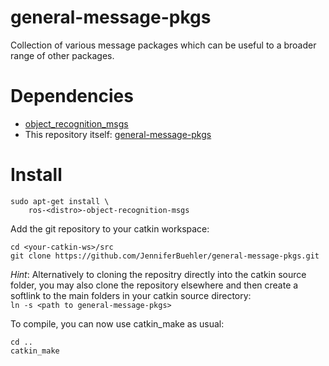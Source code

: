 # general-message-pkgs

Collection of various message packages which can be useful to a broader range of other packages.

# Dependencies

* [object_recognition_msgs](http://wiki.ros.org/object_recognition_msgs)
* This repository itself: [general-message-pkgs](https://github.com/JenniferBuehler/general-message-pkgs)

# Install

```
sudo apt-get install \
    ros-<distro>-object-recognition-msgs
```
 
Add the git repository to your catkin workspace:

```
cd <your-catkin-ws>/src
git clone https://github.com/JenniferBuehler/general-message-pkgs.git
```

*Hint*: Alternatively to cloning the repositry directly into the catkin source folder, you
may also clone the repository elsewhere and then create a softlink to the main folders
in your catkin source directory:    
``ln -s <path to general-message-pkgs>`` 
 
To compile, you can now use catkin\_make as usual:

```
cd ..
catkin_make
```
